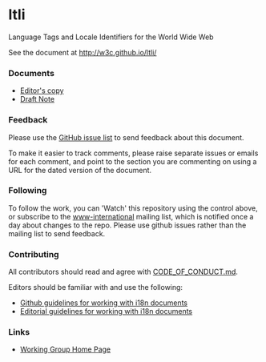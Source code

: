 # ltli
Language Tags and Locale Identifiers for the World Wide Web

See the document at http://w3c.github.io/ltli/

### Documents
- [Editor's copy](https://w3c.github.io/ltli/)
- [Draft Note](https://www.w3.org/TR/ltli/)

### Feedback
Please use the [GitHub issue list](https://github.com/w3c/ltli/issues) to send feedback about this document.

To make it easier to track comments, please raise separate issues or emails for each comment, and point to the section you are commenting on  using a URL for the dated version of the document.

### Following
To follow the work, you can 'Watch' this repository using the control above, or subscribe to the [www-international](https://lists.w3.org/Archives/Public/www-international/) mailing list, which is notified once a day about changes to the repo. Please use github issues rather than the mailing list to send feedback.

### Contributing

All contributors should read and agree with [CODE_OF_CONDUCT.md](https://github.com/w3c/ltli/blob/gh-pages/CODE_OF_CONDUCT.md).

Editors should be familiar with and use the following:

- [Github guidelines for working with i18n documents](https://www.w3.org/International/i18n-activity/guidelines/github)
- [Editorial guidelines for working with i18n documents](https://www.w3.org/International/i18n-activity/guidelines/editing)

### Links

- [Working Group Home Page](https://www.w3.org/International/i18n-activity/i18n-wg/)
